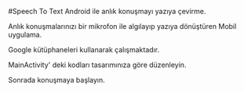 #Speech To Text
Android ile anlık konuşmayı yazıya çevirme.

Anlık konuşmalarınızı bir mikrofon ile algılayıp yazıya dönüştüren Mobil uygulama.

Google kütüphaneleri kullanarak çalışmaktadır.

MainActivity' deki kodları tasarımınıza göre düzenleyin.

Sonrada konuşmaya başlayın.
